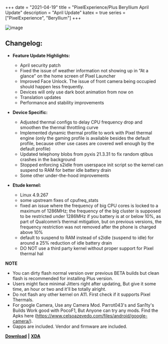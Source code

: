 +++
date = "2021-04-19"
title = "PixelExperience/Plus Beryllium April Update"
description = "April Update"
katex = true
series = ["PixelExperience", "Beryllium"]
+++

![image](https://i.ibb.co/ZXxNTPk/pixel-experience-android-11.png)

## Changelog:
* **Feature Update Highlights:**
    * April security patch
    * Fixed the issue of weather information not showing up in “At a glance” on the home screen of Pixel Launcher
    * Improved Face Unlock. The issue of front camera being occupied should happen less frequently. 
    * Devices will only use dark boot animation from now on
    * Translation updates
    * Performance and stability improvements

* **Device Specific:**
    * Adjusted thermal configs to delay CPU frequency drop and smoothen the thermal throttling curve
    * Implemented dynamic thermal profile to work with Pixel thermal engine (only the gaming profile is available besides the default profile, because other use cases are covered well enough by the default profile)
    * Updated telephony blobs from pyxis 21.3.31 to fix random qtibus crashes in the background
    * Stopped enforcing s2idle from userspace init script so the kernel can suspend to RAM for better idle battery drain
    * Some other under-the-hood improvements

* **Etude kernel:**
    * Linux 4.9.267
    * some upstream fixes of cpufreq_stats
    * fixed an issue where the frequency of big CPU cores is locked to a maximum of 1286MHz; the frequency of the big cluster is supposed to be restricted under 1286MHz if you battery is at or below 10%, as part of Qualcomm’s thermal mitigation, but on previous versions, the frequency restriction was not removed after the phone is charged above 10%
    * default to suspend to RAM instead of s2idle (suspend to idle) for around a 25% reduction of idle battery drain
    * DO NOT use a third party kernel without proper support for Pixel thermal hal

**NOTE**
* You can dirty flash normal version over previous BETA builds but clean flash is recommended for installing Plus version.
* Users might face minimal Jitters right after updating, But give it some time, an hour or two and it'll be totally alright.
* Do not flash any other kernel on A11. First check if it supports Pixel Thermals.
* For google Camera, Use any Camera Mod. Parrot043's and San1ty's Builds Work good with PocoF1, But Anyone can try any mods. Find the Apks here (https://www.celsoazevedo.com/files/android/google-camera/).
* Gapps are included. Vendor and firmware are included.

[**Download**](https://download.pixelexperience.org/beryllium) **|** [**XDA**](https://forum.xda-developers.com/t/rom-official-11-0-beryllium-pixel-experience-aosp-2020-12-23.4196119/)